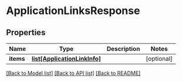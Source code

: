 # ApplicationLinksResponse

## Properties
Name | Type | Description | Notes
------------ | ------------- | ------------- | -------------
**items** | [**list[ApplicationLinkInfo]**](ApplicationLinkInfo.md) |  | [optional] 

[[Back to Model list]](../README.md#documentation-for-models) [[Back to API list]](../README.md#documentation-for-api-endpoints) [[Back to README]](../README.md)

